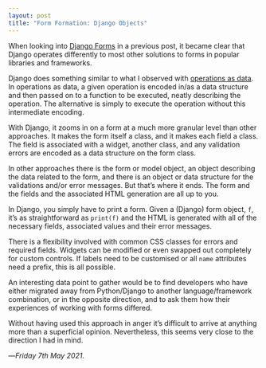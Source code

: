 ```yaml
---
layout: post
title: "Form Formation: Django Objects"
---
```


When looking into [Django Forms][df] in a previous post, it became clear that Django operates differently to most other solutions to forms in popular libraries and frameworks.

Django does something similar to what I observed with [operations as data][oad]. In operations as data, a given operation is encoded in/as a data structure and then passed on to a function to be executed, neatly describing the operation. The alternative is simply to execute the operation without this intermediate encoding.

With Django, it zooms in on a form at a much more granular level than other approaches. It makes the form itself a class, and it makes each field a class. The field is associated with a widget, another class, and any validation errors are encoded as a data structure on the form class.

In other approaches there is the form or model object, an object describing the data related to the form, and there is an object or data structure for the validations and/or error messages. But that’s where it ends. The form and the fields and the associated HTML generation are all up to you.

In Django, you simply have to print a form. Given a (Django) form object, `f`, it’s as straightforward as `print(f)` and the HTML is generated with all of the necessary fields, associated values and their error messages.

There is a flexibility involved with common CSS classes for errors and required fields. Widgets can be modified or even swapped out completely for custom controls. If labels need to be customised or all `name` attributes need a prefix, this is all possible.

An interesting data point to gather would be to find developers who have either migrated away from Python/Django to another language/framework combination, or in the opposite direction, and to ask them how their experiences of working with forms differed.

Without having used this approach in anger it’s difficult to arrive at anything more than a superficial opinion. Nevertheless, this seems very close to the direction I had in mind.

—*Friday 7th May 2021.*

[df]: https://www.crossingtheruby.com/2021/05/05/form-formation-django-forms.html
[oad]: https://www.crossingtheruby.com/2021/01/17/operations-as-data.html
